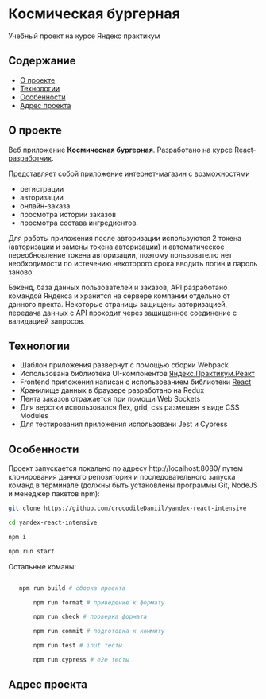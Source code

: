 # **Космическая бургерная**

Учебный проект на курсе Яндекс практикум

## Содержание
 - [О проекте](#О-проекте)
 - [Технологии](#Технологии)
 - [Особенности](#Особенности)
 - [Адрес проекта](#Адрес-проекта)

## О проекте
Веб приложение **Космическая бургерная**. Разработано на курсе [React-разработчик](https://praktikum.yandex.ru/react/). 

Представляет собой приложение интернет-магазин с возможностями
* регистрации
* авторизации
* онлайн-заказа
* просмотра истории заказов
* просмотра состава ингредиентов. 

Для работы приложения после авторизации используются 2 токена (авторизации и замены токена авторизации) и автоматическое переобновление токена авторизации,
поэтому пользователю нет необходимости по истечению некоторого срока вводить логин и пароль заново.

Бэкенд, база данных пользователей и заказов, API разработано командой Яндекса и хранится на сервере компании отдельно от данного пректа. 
Некоторые страницы защищены авторизацией, передача данных с API проходит через защищенное соединение с валидацией запросов.

## Технологии

- Шаблон приложения развернут с помощью сборки Webpack
- Использована библиотека UI-компонентов [Яндекс.Практикум.Реакт](https://github.com/yandex-praktikum/react-developer-burger-ui-components)
- Frontend приложения написан с использованием библиотеки [React](https://reactjs.org/)
- Хранилище данных в браузере разработано на Redux
- Лента заказов отражается при помощи Web Sockets
- Для верстки использовался flex, grid, css размещен в виде CSS Modules
- Для тестирования приложения использовани Jest и Cypress

## Особенности
  Проект запускается локально по адресу http://localhost:8080/ путем клонирования данного репозитория и 
  последовательного запуска команд в терминале (должны быть установлены программы Git, NodeJS и менеджер пакетов npm):

```bash
git clone https://github.com/crocodileDaniil/yandex-react-intensive

cd yandex-react-intensive

npm i

npm run start

```
 Остальные команы:
 ```bash

  	npm run build # сборка проекта 

		npm run format # приведение к формату 

		npm run check # проверка формата 

		npm run commit # подготовка к коммиту

		npm run test # inut тесты

		npm run cypress # e2e тесты

 ```
## Адрес проекта


 